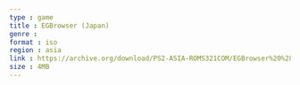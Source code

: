 ```yaml
---
type : game
title : EGBrowser (Japan)
genre : 
format : iso
region : asia
link : https://archive.org/download/PS2-ASIA-ROMS321COM/EGBrowser%20%28Japan%29.7z
size : 4MB
---
```

